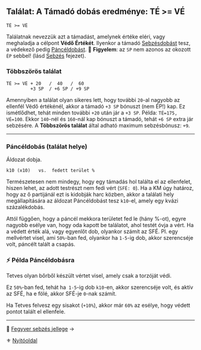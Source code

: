 ## Találat: A Támadó dobás eredménye: **TÉ >= VÉ** 

```
TÉ >= VÉ
```

Találatnak nevezzük azt a támadást, amelynek értéke eléri, vagy meghaladja a célpont **Védő Értékét**. Ilyenkor a támadó [Sebzésdobást](#sebz%C3%A9s) tesz, a védekező pedig [Páncéldobást](#p%C3%A1nc%C3%A9ldob%C3%A1s-tal%C3%A1lat-helye). 🔆 **Figyelem**: az `SP` nem azonos az okozott `ÉP` sebbel! (lásd [Sebzés](#sebz%C3%A9s) fejezet).

### Többszörös találat

```
TÉ >= VÉ + 20   /  40   /  60 
         +3 SP  / +6 SP / +9 SP
```

Amennyiben a találat olyan sikeres lett, hogy további `20`-al nagyobb az ellenfél Védő értékénél, akkor a támadó `+3 SP` bónuszt (nem ÉP!) kap. Ez ismétlődhet, tehát minden további `+20` után jár a `+3 SP`. Példa: `TÉ=175, VÉ=100`. Ekkor `140`-nél és `160`-nál kap bónuszt a támadó, tehát `+6 SP` extra jár sebzésére. A **Többszörös találat** által adható maximum sebzésbónusz: `+9`.

---
### Páncéldobás (találat helye)

Áldozat dobja.

```
k10 (x10)   vs.  fedett terület %
```

Természetesen nem mindegy, hogy egy támadás hol találta el az ellenfelet, hiszen lehet, az adott testrészt nem fedi vért (`SFÉ: 0`). Ha a KM úgy határoz, hogy az ő partijánál ezt is kidobják harc közben, akkor a találati hely megállapítására az áldozat Páncéldobást tesz `k10`-el, amely egy kvázi százalékdobás.

Attól függően, hogy a páncél mekkora területet fed le (hány %-ot), egyre nagyobb esélye van, hogy oda kapott be találatot, ahol testét óvja a vért. Ha a védett érték alá, vagy egyenlőt dob, olyankor számít az SFÉ. Pl. egy mellvértet visel, ami `50%`-ban fed, olyankor ha `1-5`-ig dob, akkor szerencséje volt, páncélt talált a csapás.

### ⚡ Példa Páncéldobásra

Tetves olyan bőrből készült vértet visel, amely csak a torzóját védi.

Ez `50%`-ban fed, tehát ha` 1-5`-ig dob `k10`-en, akkor szerencséje volt, és aktív az SFÉ, ha e fölé, akkor SFÉ-je `0`-nak számít.

Ha Tetves felvesz egy sisakot (`+10%`), akkor már `60%` az esélye, hogy védett pontot talált el ellenfele.

---

🔗 [Fegyver sebzés jellege](064_02_06_fegyver_sebzes_jellege.md) →

⚜️ [Nyitóoldal](start.md)

